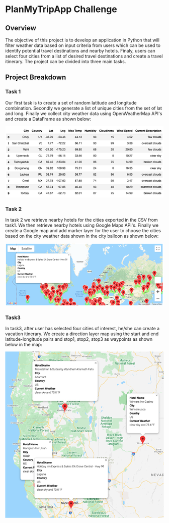 # PlanMyTripApp Challenge

## Overview
The objective of this project is to develop an application in Python that will filter weather data based on input criteria from users which can be used to identify potential travel destinations and nearby hotels. Finaly, users can select four cities from a list of desired travel destinations and create a travel itinerary. The project can be divided into three main tasks.

## Project Breakdown
### Task 1
Our first task is to create a set of random latitude and longitude combination. Secondly we generate a list of unique cities from the set of lat and long. Finally we collect city weather data using OpenWeatherMap API's and create a DataFrame as shown below:

![](analysis/City_Weather_DF.png)

### Task 2
In task 2 we retrieve nearby hotels for the cities exported in the CSV from task1. We then retrieve nearby hotels using Google Maps API's. Finally we create a Google map and add marker layer for the user to choose the cities based on the city weather data shown in the city balloon as shown below:

![](analysis/Hotel_Marker_Map.png)

### Task3
In task3, after user has selected four cities of interest, he/she can create a vacation itinerary. We create a direction layer map using the start and end latitude-longitude pairs and stop1, stop2, stop3 as waypoints as shown below in the map:

![](analysis/WeatherPy_travel_map_markers.png)
